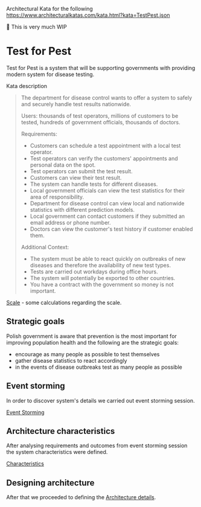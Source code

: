 Architectural Kata for the following
https://www.architecturalkatas.com/kata.html?kata=TestPest.json

🚧 This is very much WIP

# Test for Pest

Test for Pest is a system that will be supporting governments with providing modern system for disease testing.

Kata description

> The department for disease control wants to offer a system to safely and securely handle test results nationwide.
> 
> Users: thousands of test operators, millions of customers to be tested, hundreds of government officials, thousands of doctors.
> 
> Requirements:
> 
> - Customers can schedule a test appointment with a local test operator.
> - Test operators can verify the customers' appointments and personal data on the spot.
> - Test operators can submit the test result.
> - Customers can view their test result.
> - The system can handle tests for different diseases.
> - Local government officials can view the test statistics for their area of responsibility.
> - Department for disease control can view local and nationwide statistics with different prediction models.
> - Local government can contact customers if they submitted an email address or phone number.
> - Doctors can view the customer's test history if customer enabled them.
> 
> Additional Context:
> - The system must be able to react quickly on outbreaks of new diseases and therefore the availability of new test types.
> - Tests are carried out workdays during office hours.
> - The system will potentially be exported to other countries.
> - You have a contract with the government so money is not important.


[Scale](Scale.md) - some calculations regarding the scale.

## Strategic goals

Polish government is aware that prevention is the most important for improving population health and the following are the strategic goals:
- encourage as many people as possible to test themselves
- gather disease statistics to react accordingly
- in the events of disease outbreaks test as many people as possible
 
## Event storming

In order to discover system's details we carried out event storming session.

[Event Storming](./Event%20Storming.md)

## Architecture characteristics

After analysing requirements and outcomes from event storming session the system characteristics were defined.

[Characteristics](./Characteristics.md)

## Designing architecture

After that we proceeded to defining the [Architecture details](./Architecture/Architecture%20details.md).













